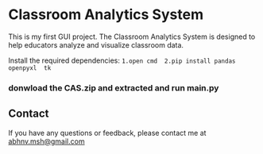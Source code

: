 # Classroom Analytics System

This is my first GUI project. The Classroom Analytics System is designed to help educators 
analyze and visualize classroom data.

Install the required dependencies:
    ```
    1.open cmd 
    2.pip install pandas  openpyxl  tk
    ```
### donwload the CAS.zip and extracted and run main.py 
## Contact

If you have any questions or feedback, please contact me at abhnv.msh@gmail.com
